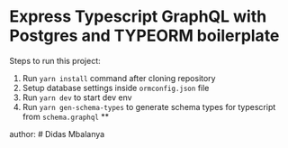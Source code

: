 # Express Typescript GraphQL with Postgres and TYPEORM boilerplate

Steps to run this project:

1. Run `yarn install` command after cloning repository
2. Setup database settings inside `ormconfig.json` file
3. Run `yarn dev` to start dev env
4. Run `yarn gen-schema-types` to generate schema types for typescript from `schema.graphql`
**

author: # Didas Mbalanya
